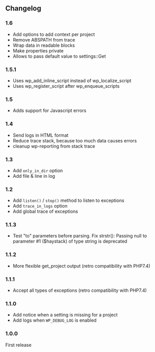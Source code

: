## Changelog

### 1.6

- Add options to add context per project
- Remove ABSPATH from trace
- Wrap data in readable blocks
- Make properties private
- Allows to pass default value to settings::Get

### 1.5.1

- Uses wp_add_inline_script instead of wp_localize_script 
- Uses wp_register_script after wp_enqueue_scripts

### 1.5

- Adds support for Javascript errors

### 1.4

- Send logs in HTML format
- Reduce trace stack, because too much data causes errors
- cleanup wp-reporting from stack trace

### 1.3

- Add `only_in_dir` option
- Add file & line in log

### 1.2

- Add `listen()` / `stop()` method to listen to exceptions
- Add `trace_in_logs` option
- Add global trace of exceptions

### 1.1.3

- Test "to" parameters before parsing. Fix strstr(): Passing null to parameter #1 ($haystack) of type string is deprecated

### 1.1.2

- More flexible get_project output (retro compatibility with PHP7.4)

### 1.1.1

- Accept all types of exceptions (retro compatibility with PHP7.4)

### 1.1.0

- Add notice when a setting is missing for a project
- Add logs when `WP_DEBUG_LOG` is enabled

### 1.0.0

First release